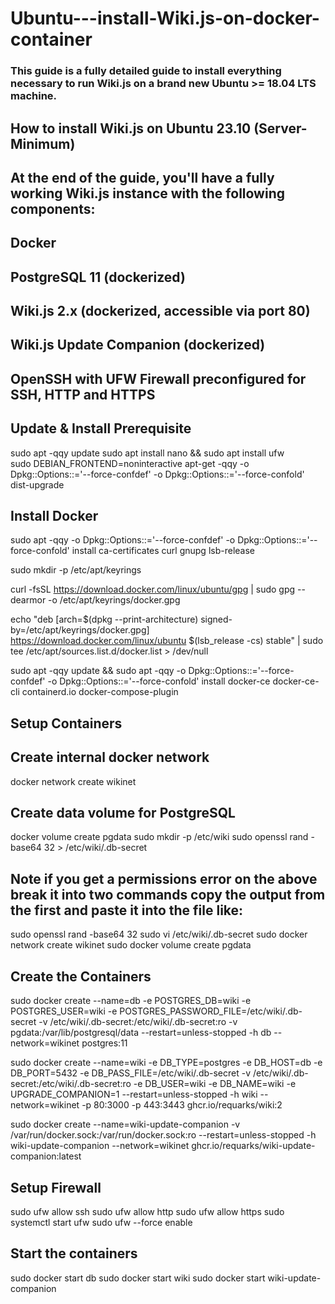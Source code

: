 # Ubuntu---install-Wiki.js-on-docker-container
### This guide is a fully detailed guide to install everything necessary to run Wiki.js on a brand new Ubuntu >= 18.04 LTS machine.

## How to install Wiki.js on Ubuntu 23.10 (Server-Minimum)
## 
## At the end of the guide, you'll have a fully working Wiki.js instance with the following components:
## 
##     Docker
##     PostgreSQL 11 (dockerized)
##     Wiki.js 2.x (dockerized, accessible via port 80)
##     Wiki.js Update Companion (dockerized)
##     OpenSSH with UFW Firewall preconfigured for SSH, HTTP and HTTPS

## Update & Install Prerequisite 

sudo apt -qqy update
sudo apt install nano && sudo apt install  ufw  
sudo DEBIAN_FRONTEND=noninteractive apt-get -qqy -o Dpkg::Options::='--force-confdef' -o Dpkg::Options::='--force-confold' dist-upgrade

## Install Docker

sudo apt -qqy -o Dpkg::Options::='--force-confdef' -o Dpkg::Options::='--force-confold' install ca-certificates curl gnupg lsb-release

sudo mkdir -p /etc/apt/keyrings

curl -fsSL https://download.docker.com/linux/ubuntu/gpg | sudo gpg --dearmor -o /etc/apt/keyrings/docker.gpg

echo "deb [arch=$(dpkg --print-architecture) signed-by=/etc/apt/keyrings/docker.gpg] https://download.docker.com/linux/ubuntu $(lsb_release -cs) stable" | sudo tee /etc/apt/sources.list.d/docker.list > /dev/null

sudo apt -qqy update && sudo apt -qqy -o Dpkg::Options::='--force-confdef' -o Dpkg::Options::='--force-confold' install docker-ce docker-ce-cli containerd.io docker-compose-plugin

## Setup Containers
## Create internal docker network
docker network create wikinet

## Create data volume for PostgreSQL
docker volume create pgdata
sudo mkdir -p /etc/wiki
sudo openssl rand -base64 32 > /etc/wiki/.db-secret

## Note if you get a permissions error on the above break it into two commands copy the output from the first and paste it into the file like:

sudo openssl rand -base64 32
sudo vi /etc/wiki/.db-secret
sudo docker network create wikinet
sudo docker volume create pgdata

## Create the Containers

sudo docker create --name=db -e POSTGRES_DB=wiki -e POSTGRES_USER=wiki -e POSTGRES_PASSWORD_FILE=/etc/wiki/.db-secret -v /etc/wiki/.db-secret:/etc/wiki/.db-secret:ro -v pgdata:/var/lib/postgresql/data --restart=unless-stopped -h db --network=wikinet postgres:11

sudo docker create --name=wiki -e DB_TYPE=postgres -e DB_HOST=db -e DB_PORT=5432 -e DB_PASS_FILE=/etc/wiki/.db-secret -v /etc/wiki/.db-secret:/etc/wiki/.db-secret:ro -e DB_USER=wiki -e DB_NAME=wiki -e UPGRADE_COMPANION=1 --restart=unless-stopped -h wiki --network=wikinet -p 80:3000 -p 443:3443 ghcr.io/requarks/wiki:2

sudo docker create --name=wiki-update-companion -v /var/run/docker.sock:/var/run/docker.sock:ro --restart=unless-stopped -h wiki-update-companion --network=wikinet ghcr.io/requarks/wiki-update-companion:latest

## Setup Firewall

sudo ufw allow ssh
sudo ufw allow http
sudo ufw allow https
sudo systemctl start ufw
sudo ufw --force enable

## Start the containers

sudo docker start db
sudo docker start wiki
sudo docker start wiki-update-companion

